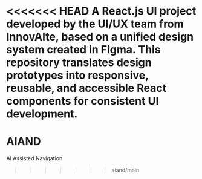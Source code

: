 <<<<<<< HEAD
A React.js UI project developed by the UI/UX team from InnovAIte, based on a unified design system created in Figma.
This repository translates design prototypes into responsive, reusable, and accessible React components for consistent UI development.
=======
# AIAND
AI Assisted Navigation
>>>>>>> aiand/main
